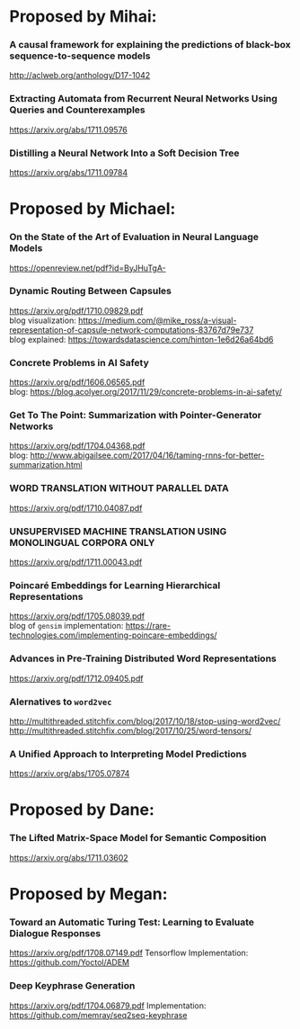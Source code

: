 # Proposed by Mihai:

### A causal framework for explaining the predictions of black-box sequence-to-sequence models
http://aclweb.org/anthology/D17-1042

### Extracting Automata from Recurrent Neural Networks Using Queries and Counterexamples
https://arxiv.org/abs/1711.09576

### Distilling a Neural Network Into a Soft Decision Tree
https://arxiv.org/abs/1711.09784

# Proposed by Michael:

### On the State of the Art of Evaluation in Neural Language Models
https://openreview.net/pdf?id=ByJHuTgA-

### Dynamic Routing Between Capsules
https://arxiv.org/pdf/1710.09829.pdf <br>
blog visualization: https://medium.com/@mike_ross/a-visual-representation-of-capsule-network-computations-83767d79e737 <br>
blog explained: https://towardsdatascience.com/hinton-1e6d26a64bd6

### Concrete Problems in AI Safety
https://arxiv.org/pdf/1606.06565.pdf <br>
blog: https://blog.acolyer.org/2017/11/29/concrete-problems-in-ai-safety/

### Get To The Point: Summarization with Pointer-Generator Networks
https://arxiv.org/pdf/1704.04368.pdf <br>
blog: http://www.abigailsee.com/2017/04/16/taming-rnns-for-better-summarization.html

### WORD TRANSLATION WITHOUT PARALLEL DATA
https://arxiv.org/pdf/1710.04087.pdf
### UNSUPERVISED MACHINE TRANSLATION USING MONOLINGUAL CORPORA ONLY
https://arxiv.org/pdf/1711.00043.pdf

### Poincaré Embeddings for Learning Hierarchical Representations
https://arxiv.org/pdf/1705.08039.pdf <br>
blog of `gensim` implementation: https://rare-technologies.com/implementing-poincare-embeddings/

### Advances in Pre-Training Distributed Word Representations
https://arxiv.org/pdf/1712.09405.pdf

### Alernatives to `word2vec`
http://multithreaded.stitchfix.com/blog/2017/10/18/stop-using-word2vec/ <br>
http://multithreaded.stitchfix.com/blog/2017/10/25/word-tensors/

### A Unified Approach to Interpreting Model Predictions
https://arxiv.org/abs/1705.07874

# Proposed by Dane:

### The Lifted Matrix-Space Model for Semantic Composition
https://arxiv.org/abs/1711.03602

# Proposed by Megan:

### Toward an Automatic Turing Test: Learning to Evaluate Dialogue Responses
https://arxiv.org/pdf/1708.07149.pdf
Tensorflow Implementation: https://github.com/Yoctol/ADEM

### Deep Keyphrase Generation
https://arxiv.org/pdf/1704.06879.pdf
Implementation: https://github.com/memray/seq2seq-keyphrase



